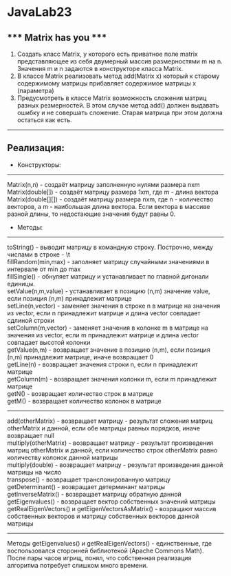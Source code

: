 # JavaLab23

*** Matrix has you ***
-----

1) Создать класс Matrix, у которого есть приватное поле matrix представляющее из себя двумерный массив размерностями m на n.   
Значения m и n задаются в конструкторе класса Matrix.   
2) В классе Matrix реализовать метод add(Matrix x) который к старому содержимому матрицы прибавляет содержимое матрицы x (параметра)   
3) Предусмотреть в классе Matrix возможность сложения матриц разных резмерностей. В этом случае метод add() должен выдавать ошибку и не совершать сложение. Старая матрица при этом должна остаться как есть.   

-----
Реализация:  
-----

  - Конструкторы:  
  -----
  Matrix(n,n) - создаёт матрицу заполненную нулями размера nxm  
  Matrix(double[]) - создаёт матрицу размера 1xm, где m - длина вектора  
  Matrix(double[][]) - создаёт матрицу размера nxm, где n - количество векторов, а m - наибольшая длина вектора. Если вектора в массиве разной длины, то недостающие значения будут равны 0.  
  
  - Методы:  
  -----
  
  toString() - выводит матрицу в командную строку. Построчно, между числами в строке - \t  
  fillRandom(min,max) - заполняет матрицу случайными значениями в интервале от min до max  
  fillSingle() - обнуляет матрицу и устанавливает по главной дигонали единицы.  
  setValue(n,m,value) - устанавливает в позицию (n,m) значение value, если позиция (n,m) принадлежит матрице  
  setLine(n,vector) - заменяет значения в строке n в матрице на значения из vector, если n принадлежит матрице и длина vector совпадает сдлиной строки  
  setColumn(m,vector) - заменяет значения в колонке m в матрице на значения из vector, если m принадлежит матрице и длина vector совпадает высотой колонки  
  getValue(n,m) - возвращает значение в позицию (n,m), если позиция (n,m) принадлежит матрице, иначе возвращает 0  
  getLine(n) - возвращает значения строки n, если n принадлежит матрице   
  getColumn(m) - возвращает значения колонки m, если m принадлежит матрице  
  getN() - возвращает количество строк в матрице  
  getM() - возвращает количество колонок в матрице  
  
  ----
  
  add(otherMatrix) - возвращает матрицу - результат сложения матриц otherMatrix и данной, если обе матрицы равных порядков, иначе возвращает null  
  multiply(otherMatrix) - возвращает матрицу - результат произведения матриц otherMatrix и данной, если количество строк otherMatrix равно количеству колонок данной матрицы  
  multiply(double) - возвращает матрицу - результат произведения данной матрицы на число  
  transpose() - возвращает транспонированную матрицу   
  getDeterminant() - возвращает детерминант матрицы  
  getInverseMatrix() - возвращает матрицу обратную данной  
  getEigenvalues() - возвращает вектор собственных значений матрицы  
  getRealEigenVectors() и getEigenVectorsAsMatrix() - возращают массив собственных векторов и матрицу собственных векторов данной матрицы   
  
  -----
  Методы getEigenvalues() и getRealEigenVectors() - единственные, где воспользовался сторонней библиотекой (Apache Commons Math). После пары часов игрищ, понял, что собственная реализация алгоритма потребует слишком много времени.  
  
